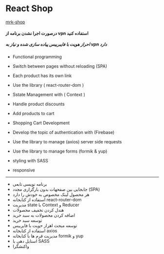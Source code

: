 
# React Shop

[mrk-shop](https://choosealicense.com/licenses/mit/)


#### درصورت اجرا نشدن برنامه از vpn استفاده کنید 
##### احراز هویت با فایبربیس پیاده سازی شده و نیاز به vpn دارد 

* Functional programming

* Switch between pages without reloading (SPA)

* Each product has its own link
* Use the library ( react-router-dom )
* Sstate Management with ( Context ) 
* Handle product discounts
* Add products to cart
* Shopping Cart Development
* Develop the topic of authentication with (Firebase)
* Use the library to manage (axios) server side requests
* Use the library to manage forms (formik & yup)
* styling with SASS 
* responsive
---------------
* برنامه نویسی تابعی
* جابجایی بین صفحهات بدون بارگزاری مجدد (SPA)
* هر محصول لینک مخصوص به خودش را دارد
* استفاده از کتابخانه react-router-dom
* مدیریت state با Context و Reducer
* هندل کردن تخفیف محصولات
* اضافه کردن محصولات به سبد خرید
* توسعه سبد خرید
* توسعه مبحث اهراز حویت با فایربیس
* استفاده از کتابخانه axios
* مدیریت فرم ها با کتابخانه formik  و yup 
* استایل دهی با SASS
* واکنشگرا

